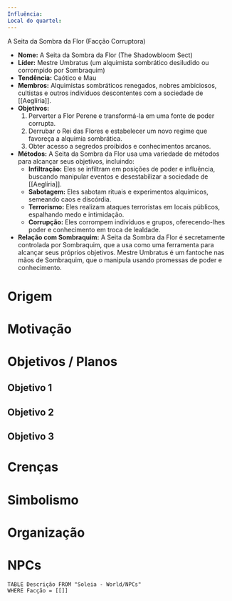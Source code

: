 ```yaml
---
Influência: 
Local do quartel:
---
```

A Seita da Sombra da Flor (Facção Corruptora)

- **Nome:** A Seita da Sombra da Flor (The Shadowbloom Sect)
- **Líder:** Mestre Umbratus (um alquimista sombrático desiludido ou corrompido por Sombraquim)
- **Tendência:** Caótico e Mau
- **Membros:** Alquimistas sombráticos renegados, nobres ambiciosos, cultistas e outros indivíduos descontentes com a sociedade de [[Aeglíria]].
- **Objetivos:**
    1. Perverter a Flor Perene e transformá-la em uma fonte de poder corrupta.
    2. Derrubar o Rei das Flores e estabelecer um novo regime que favoreça a alquimia sombrática.
    3. Obter acesso a segredos proibidos e conhecimentos arcanos.
- **Métodos:** A Seita da Sombra da Flor usa uma variedade de métodos para alcançar seus objetivos, incluindo:
    - **Infiltração:** Eles se infiltram em posições de poder e influência, buscando manipular eventos e desestabilizar a sociedade de [[Aeglíria]].
    - **Sabotagem:** Eles sabotam rituais e experimentos alquímicos, semeando caos e discórdia.
    - **Terrorismo:** Eles realizam ataques terroristas em locais públicos, espalhando medo e intimidação.
    - **Corrupção:** Eles corrompem indivíduos e grupos, oferecendo-lhes poder e conhecimento em troca de lealdade.
- **Relação com Sombraquim:** A Seita da Sombra da Flor é secretamente controlada por Sombraquim, que a usa como uma ferramenta para alcançar seus próprios objetivos. Mestre Umbratus é um fantoche nas mãos de Sombraquim, que o manipula usando promessas de poder e conhecimento.




# Origem


# Motivação


# Objetivos / Planos

## Objetivo 1


## Objetivo 2


## Objetivo 3


# Crenças


# Simbolismo


# Organização


# NPCs
```dataview
TABLE Descrição FROM "Soleia - World/NPCs"
WHERE Facção = [[]]
```
